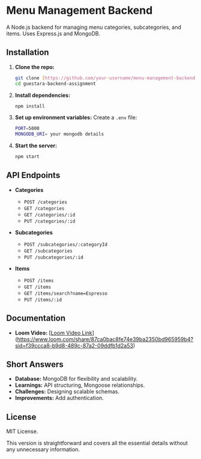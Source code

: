 # Menu Management Backend

A Node.js backend for managing menu categories, subcategories, and items. Uses Express.js and MongoDB.

## Installation

1. **Clone the repo:**
   ```bash
   git clone [https://github.com/your-username/menu-management-backend.git](https://github.com/CodeAjay/Guestara-Backend-Assignment.git)
   cd guestara-backend-assignment
   ```
2. **Install dependencies:**
   ```bash
   npm install
   ```
3. **Set up environment variables:**
   Create a `.env` file:
     ```bash
     PORT=5000
     MONGODB_URI= your mongodb details
     ```
5. **Start the server:**
   ```bash
   npm start
   ```

## API Endpoints

- **Categories**
  - `POST /categories`
  - `GET /categories`
  - `GET /categories/:id`
  - `PUT /categories/:id`

- **Subcategories**
  - `POST /subcategories/:categoryId`
  - `GET /subcategories`
  - `PUT /subcategories/:id`

- **Items**
  - `POST /items`
  - `GET /items`
  - `GET /items/search?name=Espresso`
  - `PUT /items/:id`

## Documentation

- **Loom Video:** [[Loom Video Link](https://loom.com/your-video-link)](https://www.loom.com/share/87ca0bac8fe74e39ba2350bd965959b4?sid=f39ccca8-b9d8-489c-87a2-09ddfb1d2a53)

## Short Answers

- **Database:** MongoDB for flexibility and scalability.
- **Learnings:** API structuring, Mongoose relationships.
- **Challenges:** Designing scalable schemas.
- **Improvements:** Add authentication.

## License

MIT License.

This version is straightforward and covers all the essential details without any unnecessary information.
